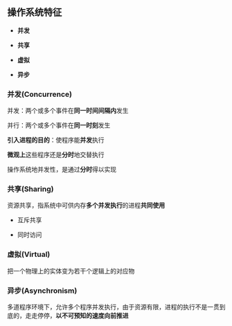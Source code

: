 ## 操作系统特征

- **并发**

- **共享**

- **虚拟**

- **异步**

### 并发(Concurrence)

并发：两个或多个事件在**同一时间间隔内**发生

并行：两个或多个事件在**同一时刻**发生

**引入进程的目的**：使程序能**并发**执行

**微观上**这些程序还是**分时**地交替执行

操作系统地并发性，是通过**分时**得以实现

### 共享(Sharing)

资源共享，指系统中可供内存**多个并发执行**的进程**共同使用**

- 互斥共享

- 同时访问

### 虚拟(Virtual)

把一个物理上的实体变为若干个逻辑上的对应物

### 异步(Asynchronism)

多道程序环境下，允许多个程序并发执行，由于资源有限，进程的执行不是一贯到底的，走走停停，**以不可预知的速度向前推进**


